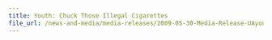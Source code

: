 ```yaml
---
title: Youth: Chuck Those Illegal Cigarettes
file_url: /news-and-media/media-releases/2009-05-30-Media-Release-UAyouth.pdf
---
```


